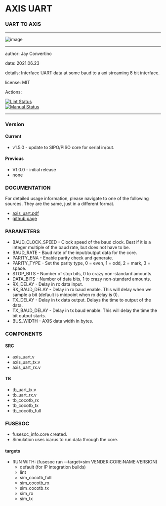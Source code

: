 # AXIS UART
### UART TO AXIS
---

![image](docs/manual/img/AFRL.png)

---

  author: Jay Convertino   
  
  date: 2021.06.23  
  
  details: Interface UART data at some baud to a axi streaming 8 bit interface.   
  
  license: MIT   
   
  Actions:  

  [![Lint Status](../../actions/workflows/lint.yml/badge.svg)](../../actions)  
  [![Manual Status](../../actions/workflows/manual.yml/badge.svg)](../../actions)  
  
---

### Version
#### Current
  - v1.5.0 - update to SIPO/PISO core for serial in/out.

#### Previous
  - V1.0.0 - initial release
  - none

### DOCUMENTATION
  For detailed usage information, please navigate to one of the following sources. They are the same, just in a different format.

  - [axis_uart.pdf](docs/manual/axis_uart.pdf)
  - [github page](https://johnathan-convertino-afrl.github.io/axis_uart/)

### PARAMETERS

  * BAUD_CLOCK_SPEED  - Clock speed of the baud clock. Best if it is a integer multiple of the baud rate, but does not have to be.
  * BAUD_RATE         - Baud rate of the input/output data for the core.
  * PARITY_ENA        - Enable parity check and generate.
  * PARITY_TYPE       - Set the parity type, 0 = even, 1 = odd, 2 = mark, 3 = space.
  * STOP_BITS         - Number of stop bits, 0 to crazy non-standard amounts.
  * DATA_BITS         - Number of data bits, 1 to crazy non-standard amounts.
  * RX_DELAY          - Delay in rx data input.
  * RX_BAUD_DELAY     - Delay in rx baud enable. This will delay when we sample a bit (default is midpoint when rx delay is 0).
  * TX_DELAY          - Delay in tx data output. Delays the time to output of the data.
  * TX_BAUD_DELAY     - Delay in tx baud enable. This will delay the time the bit output starts.
  * BUS_WIDTH         - AXIS data width in bytes.

### COMPONENTS
#### SRC

* axis_uart.v
* axis_uart_tx.v
* axis_uart_rx.v
  
#### TB

* tb_uart_tx.v
* tb_uart_rx.v
* tb_cocotb_rx
* tb_cocotb_tx
* tb_cocotb_full
  
### FUSESOC

* fusesoc_info.core created.
* Simulation uses icarus to run data through the core.

#### targets

* RUN WITH: (fusesoc run --target=sim VENDER:CORE:NAME:VERSION)
  - default (for IP integration builds)
  - lint
  - sim_cocotb_full
  - sim_cocotb_rx
  - sim_cocotb_tx
  - sim_rx
  - sim_tx

